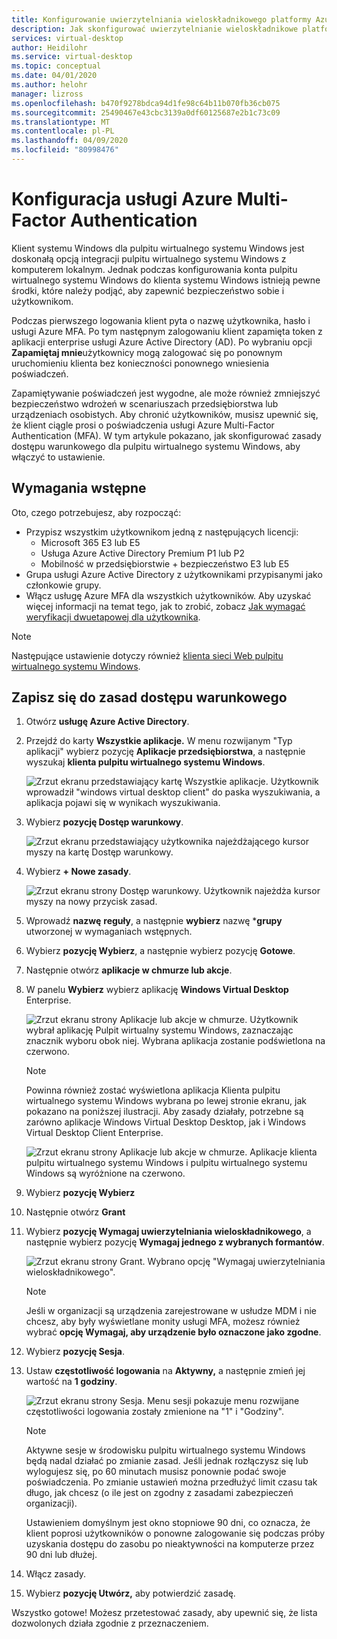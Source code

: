 ```yaml
---
title: Konfigurowanie uwierzytelniania wieloskładnikowego platformy Azure dla pulpitu wirtualnego systemu Windows — Platforma Azure
description: Jak skonfigurować uwierzytelnianie wieloskładnikowe platformy Azure w celu zwiększenia bezpieczeństwa na pulpicie wirtualnym systemu Windows.
services: virtual-desktop
author: Heidilohr
ms.service: virtual-desktop
ms.topic: conceptual
ms.date: 04/01/2020
ms.author: helohr
manager: lizross
ms.openlocfilehash: b470f9278bdca94d1fe98c64b11b070fb36cb075
ms.sourcegitcommit: 25490467e43cbc3139a0df60125687e2b1c73c09
ms.translationtype: MT
ms.contentlocale: pl-PL
ms.lasthandoff: 04/09/2020
ms.locfileid: "80998476"
---
```

# <a name="set-up-azure-multi-factor-authentication"></a>Konfiguracja usługi Azure Multi-Factor Authentication

Klient systemu Windows dla pulpitu wirtualnego systemu Windows jest doskonałą opcją integracji pulpitu wirtualnego systemu Windows z komputerem lokalnym. Jednak podczas konfigurowania konta pulpitu wirtualnego systemu Windows do klienta systemu Windows istnieją pewne środki, które należy podjąć, aby zapewnić bezpieczeństwo sobie i użytkownikom.

Podczas pierwszego logowania klient pyta o nazwę użytkownika, hasło i usługi Azure MFA. Po tym następnym zalogowaniu klient zapamięta token z aplikacji enterprise usługi Azure Active Directory (AD). Po wybraniu opcji **Zapamiętaj mnie**użytkownicy mogą zalogować się po ponownym uruchomieniu klienta bez konieczności ponownego wniesienia poświadczeń.

Zapamiętywanie poświadczeń jest wygodne, ale może również zmniejszyć bezpieczeństwo wdrożeń w scenariuszach przedsiębiorstwa lub urządzeniach osobistych. Aby chronić użytkowników, musisz upewnić się, że klient ciągle prosi o poświadczenia usługi Azure Multi-Factor Authentication (MFA). W tym artykule pokazano, jak skonfigurować zasady dostępu warunkowego dla pulpitu wirtualnego systemu Windows, aby włączyć to ustawienie.

## <a name="prerequisites"></a>Wymagania wstępne

Oto, czego potrzebujesz, aby rozpocząć:

- Przypisz wszystkim użytkownikom jedną z następujących licencji:
  - Microsoft 365 E3 lub E5
  - Usługa Azure Active Directory Premium P1 lub P2
  - Mobilność w przedsiębiorstwie + bezpieczeństwo E3 lub E5
- Grupa usługi Azure Active Directory z użytkownikami przypisanymi jako członkowie grupy.
- Włącz usługę Azure MFA dla wszystkich użytkowników. Aby uzyskać więcej informacji na temat tego, jak to zrobić, zobacz [Jak wymagać weryfikacji dwuetapowej dla użytkownika](../active-directory/authentication/howto-mfa-userstates.md#view-the-status-for-a-user).

>[!NOTE]
>Następujące ustawienie dotyczy również [klienta sieci Web pulpitu wirtualnego systemu Windows](https://rdweb.wvd.microsoft.com/webclient/index.html).

## <a name="opt-in-to-the-conditional-access-policy"></a>Zapisz się do zasad dostępu warunkowego

1. Otwórz **usługę Azure Active Directory**.

2. Przejdź do karty **Wszystkie aplikacje.** W menu rozwijanym "Typ aplikacji" wybierz pozycję **Aplikacje przedsiębiorstwa**, a następnie wyszukaj **klienta pulpitu wirtualnego systemu Windows**.

    ![Zrzut ekranu przedstawiający kartę Wszystkie aplikacje. Użytkownik wprowadził "windows virtual desktop client" do paska wyszukiwania, a aplikacja pojawi się w wynikach wyszukiwania.](media/all-applications-search.png)

3. Wybierz **pozycję Dostęp warunkowy**.

    ![Zrzut ekranu przedstawiający użytkownika najeżdżającego kursor myszy na kartę Dostęp warunkowy.](media/conditional-access-location.png)

4. Wybierz **+ Nowe zasady**.

   ![Zrzut ekranu strony Dostęp warunkowy. Użytkownik najeżdża kursor myszy na nowy przycisk zasad.](media/new-policy-button.png)

5. Wprowadź **nazwę** **reguły**, a następnie **wybierz** nazwę ***grupy** utworzonej w wymaganiach wstępnych.

6. Wybierz **pozycję Wybierz**, a następnie wybierz pozycję **Gotowe**.

7. Następnie otwórz **aplikacje w chmurze lub akcje**.

8. W panelu **Wybierz** wybierz aplikację **Windows Virtual Desktop** Enterprise.

    ![Zrzut ekranu strony Aplikacje lub akcje w chmurze. Użytkownik wybrał aplikację Pulpit wirtualny systemu Windows, zaznaczając znacznik wyboru obok niej. Wybrana aplikacja zostanie podświetlona na czerwono.](media/cloud-apps-select.png)
    
    >[!NOTE]
    >Powinna również zostać wyświetlona aplikacja Klienta pulpitu wirtualnego systemu Windows wybrana po lewej stronie ekranu, jak pokazano na poniższej ilustracji. Aby zasady działały, potrzebne są zarówno aplikacje Windows Virtual Desktop Desktop, jak i Windows Virtual Desktop Client Enterprise.
    >
    > ![Zrzut ekranu strony Aplikacje lub akcje w chmurze. Aplikacje klienta pulpitu wirtualnego systemu Windows i pulpitu wirtualnego systemu Windows są wyróżnione na czerwono.](media/cloud-apps-enterprise-selected.png)

9. Wybierz **pozycję Wybierz**

10. Następnie otwórz **Grant** 

11. Wybierz **pozycję Wymagaj uwierzytelniania wieloskładnikowego**, a następnie wybierz pozycję **Wymagaj jednego z wybranych formantów**.
   
    ![Zrzut ekranu strony Grant. Wybrano opcję "Wymagaj uwierzytelniania wieloskładnikowego".](media/grant-page.png)

    >[!NOTE]
    >Jeśli w organizacji są urządzenia zarejestrowane w usłudze MDM i nie chcesz, aby były wyświetlane monity usługi MFA, możesz również wybrać **opcję Wymagaj, aby urządzenie było oznaczone jako zgodne**.

12. Wybierz **pozycję Sesja**.

13. Ustaw **częstotliwość logowania** na **Aktywny,** a następnie zmień jej wartość na **1 godziny**.

    ![Zrzut ekranu strony Sesja. Menu sesji pokazuje menu rozwijane częstotliwości logowania zostały zmienione na "1" i "Godziny".](media/sign-in-frequency.png)
   
    >[!NOTE]
    >Aktywne sesje w środowisku pulpitu wirtualnego systemu Windows będą nadal działać po zmianie zasad. Jeśli jednak rozłączysz się lub wylogujesz się, po 60 minutach musisz ponownie podać swoje poświadczenia. Po zmianie ustawień można przedłużyć limit czasu tak długo, jak chcesz (o ile jest on zgodny z zasadami zabezpieczeń organizacji).
    >
    >Ustawieniem domyślnym jest okno stopniowe 90 dni, co oznacza, że klient poprosi użytkowników o ponowne zalogowanie się podczas próby uzyskania dostępu do zasobu po nieaktywności na komputerze przez 90 dni lub dłużej.

14. Włącz zasady.

15. Wybierz **pozycję Utwórz,** aby potwierdzić zasadę.

Wszystko gotowe! Możesz przetestować zasady, aby upewnić się, że lista dozwolonych działa zgodnie z przeznaczeniem.
